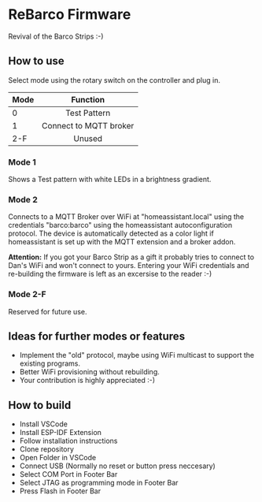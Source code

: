 # ReBarco Firmware

Revival of the Barco Strips :-)


## How to use

Select mode using the rotary switch on the controller and plug in.

| Mode   |      Function      |
|----------|:-------------:|
| 0 |  Test Pattern |
| 1 |    Connect to MQTT broker   |
| 2-F | Unused |

### Mode 1
Shows a Test pattern with white LEDs in a brightness gradient.

### Mode 2
Connects to a MQTT Broker over WiFi at "homeassistant.local" using the credentials "barco:barco" using the homeassistant autoconfiguration protocol.
The device is automatically detected as a color light if homeassistant is set up with the MQTT extension and a broker addon.

**Attention:** If you got your Barco Strip as a gift it probably tries to connect to Dan's WiFi and won't connect to yours.
Entering your WiFi credentials and re-building the firmware is left as an excersise to the reader :-)


### Mode 2-F
Reserved for future use.

## Ideas for further modes or features
- Implement the "old" protocol, maybe using WiFi multicast to support the existing programs.
- Better WiFi provisioning without rebuilding.
- Your contribution is highly appreciated :-)

## How to build

- Install VSCode
- Install ESP-IDF Extension
- Follow installation instructions
- Clone repository
- Open Folder in VSCode
- Connect USB (Normally no reset or button press neccesary)
- Select COM Port in Footer Bar
- Select JTAG as programming mode in Footer Bar
- Press Flash in Footer Bar
